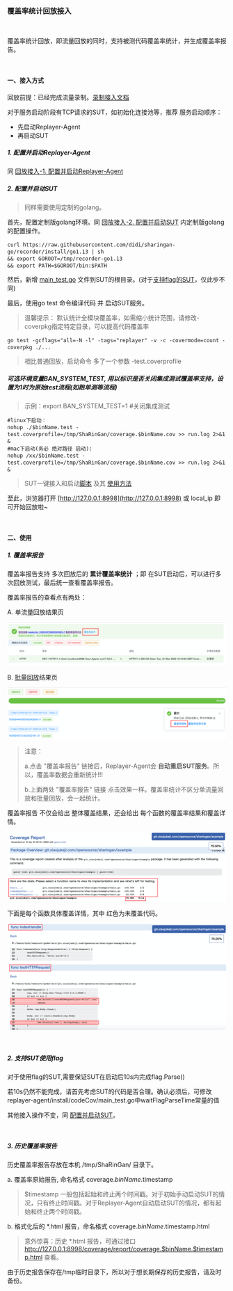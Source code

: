 ### 覆盖率统计回放接入

<br>

覆盖率统计回放，即流量回放的同时，支持被测代码覆盖率统计，并生成覆盖率报告。

<br>

#### 一、接入方式

回放前提：已经完成流量录制。[录制接入文档](../recorder/README.md)

对于服务启动阶段有TCP请求的SUT，如初始化连接池等，推荐 服务启动顺序：
* 先启动Replayer-Agent 
* 再启动SUT

##### 1. 配置并启动Replayer-Agent

同 [回放接入-1. 配置并启动Replayer-Agent](./README.md#1-配置并启动replayer-agent)

##### 2. 配置并启动SUT

> 同样需要使用定制的golang。

首先，配置定制版golang环境。同 [回放接入-2. 配置并启动SUT](./README.md#2-配置并启动sut) 内定制版golang的配置操作。
```shell script
curl https://raw.githubusercontent.com/didi/sharingan-go/recorder/install/go1.13 | sh
&& export GOROOT=/tmp/recorder-go1.13
&& export PATH=$GOROOT/bin:$PATH
```
然后，新增 [main_test.go](../../replayer-agent/install/codeCov/main_test.go) 文件到SUT的根目录。(对于[支持flag的SUT](#2-支持sut使用flag)，仅此步不同)

最后，使用go test 命令编译代码 并 启动SUT服务。
> 温馨提示：
> 默认统计全模块覆盖率，如需缩小统计范围，请修改-coverpkg指定特定目录，可以提高代码覆盖率
```shell script
go test -gcflags="all=-N -l" -tags="replayer" -v -c -covermode=count -coverpkg ./...
```
> 相比普通回放，启动命令 多了一个参数 -test.coverprofile

##### 可选环境变量**BAN_SYSTEM_TEST**, 用以标识是否关闭集成测试覆盖率支持，设置为1时为原始test流程(如跑单测等流程) 
>示例：export BAN_SYSTEM_TEST=1 #关闭集成测试

```shell script
#linux下启动：
nohup ./$binName.test -test.coverprofile=/tmp/ShaRinGan/coverage.$binName.cov >> run.log 2>&1 &
#mac下启动(务必 绝对路径 启动):
nohup /xx/$binName.test -test.coverprofile=/tmp/ShaRinGan/coverage.$binName.cov >> run.log 2>&1 &
```
> SUT一键接入和启动[脚本](../../example/replayer/sut_replayer.sh) 及其 [使用方法](./replayer-sut.md)

至此，浏览器打开 [http://127.0.0.1:8998](http://127.0.0.1:8998) 或 local_ip 即可开始回放啦~

<br>

#### 二、使用

##### 1. 覆盖率报告

覆盖率报告支持 多次回放后的 **累计覆盖率统计** ；即 在SUT启动后，可以进行多次回放测试，最后统一查看覆盖率报告。

覆盖率报告的查看点有两处：

A. 单流量回放结果页

![codeCover_report_singal](../images/codeCover_report_singal.png)

B. [批量回放](./replayer-parallel.md)结果页

![codeCover_report_parallel](../images/codeCover_report_parallel.png)

> 注意：
> 
> a.点击 "覆盖率报告" 链接后，Replayer-Agent会 **自动重启SUT服务**。所以，覆盖率数据会重新统计!!!
>
> b.上面两处 "覆盖率报告" 链接 点击效果一样。覆盖率统计不区分单流量回放和批量回放，会一起统计。


覆盖率报告 不仅会给出 整体覆盖结果，还会给出 每个函数的覆盖率结果和覆盖详情。

![codeCover_report_sum](../images/codeCover_report_sum.png)

下面是每个函数具体覆盖详情，其中 红色为未覆盖代码。

![codeCover_report_detail](../images/codeCover_report_detail.png)

<br>

##### 2. 支持SUT使用flag

对于使用flag的SUT,需要保证SUT在启动后10s内完成flag.Parse()

若10s仍然不能完成，请首先考虑SUT的代码是否合理。确认必须后，可修改replayer-agent/install/codeCov/main_test.go中waitFlagParseTime常量的值

其他接入操作不变，同 [配置并启动SUT](#2-配置并启动sut)。

<br>

##### 3. 历史覆盖率报告

历史覆盖率报告存放在本机 /tmp/ShaRinGan/ 目录下。

a. 覆盖率原始报告, 命名格式 coverage.$binName.$timestamp
> $timestamp 一般包括起始和终止两个时间戳。对于初始手动启动SUT的情况，只有终止时间戳。对于Replayer-Agent自动启动SUT的情况，都有起始和终止两个时间戳。

b. 格式化后的 *.html 报告，命名格式 coverage.$binName.$timestamp.html
> 意外惊喜：历史 *.html 报告，可通过接口 http://127.0.0.1:8998/coverage/report/coverage.$binName.$timestamp.html 查看。

由于历史报告保存在/tmp临时目录下，所以对于想长期保存的历史报告，请及时备份。

